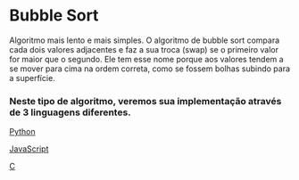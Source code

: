 # Bubble Sort
Algoritmo mais lento e mais simples.
O algoritmo de bubble sort compara cada dois valores adjacentes e faz a sua troca (swap) se o primeiro valor for maior que o segundo. Ele tem esse nome porque aos valores tendem a se mover para cima na ordem correta, como se fossem bolhas subindo para a superfície. 

### Neste tipo de algoritmo, veremos sua implementação através de 3 linguagens diferentes.

[Python](../Bubble-Sort/Implementacao.py)

[JavaScript](../Bubble-Sort/Implementacao.js)

[C](../Bubble-Sort/Implementacao.c)